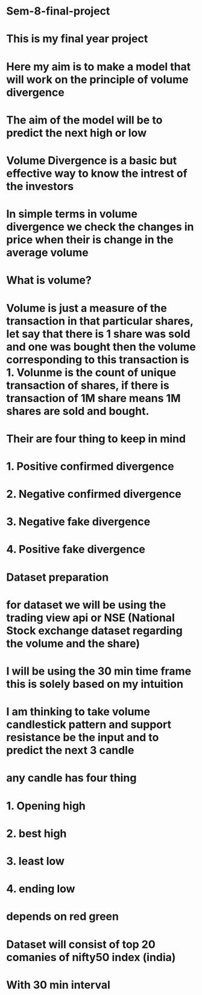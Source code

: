 # Sem-8-final-project
# This is my final year project 
# Here my aim is to make a model that will work on the principle of volume divergence
# The aim of the model will be to predict the next high or low
# Volume Divergence is a basic but effective way to know the intrest of the investors
# In simple terms in volume divergence we check the changes in price when their is change in the average volume
# What is volume?
# Volume is just a measure of the transaction in that particular shares, let say that there is 1 share was sold and one was bought then the volume corresponding to this transaction is 1. Volunme is the count of unique transaction of shares, if there is transaction of 1M share means 1M shares are sold and bought.
# Their are four thing to keep in mind 
# 1. Positive confirmed divergence
# 2. Negative confirmed divergence
# 3. Negative fake divergence
# 4. Positive fake divergence
# Dataset preparation
# for dataset we will be using the trading view api or NSE (National Stock exchange dataset regarding the volume and the share)
# I will be using the 30 min time frame this is solely based on my intuition
# I am thinking to take volume candlestick pattern and support resistance be the input and to predict the next 3 candle
# any candle has four thing
# 1. Opening high
# 2. best high
# 3. least low
# 4. ending low
# depends on red green
# Dataset will consist of top 20 comanies of nifty50 index (india)
# With 30 min interval